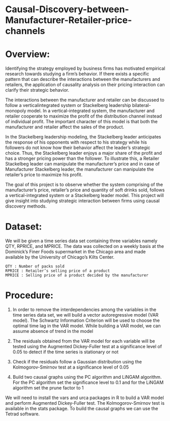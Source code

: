 # Causal-Discovery-between-Manufacturer-Retailer-price-channels

# Overview:
Identifying the strategy employed by business firms has motivated empirical research towards studying a firm’s behavior. If there exists a specific pattern that can describe the interactions between the manufacturers and retailers, the application of causality analysis on their pricing interaction can clarify their strategic behavior. 

The interactions between the manufacturer and retailer can be discussed to follow a verticalintegrated system or Stackelberg leadership bilateral-monopoly model. In a vertical-integrated system, the manufacturer and retailer cooperate to maximize the profit of the distribution channel instead of individual profit. The important character of this model is that both the manufacturer and retailer affect the sales of the product.

In the Stackelberg leadership modeling, the Stackelberg leader anticipates the response of his opponents with respect to his strategy while his followers do not know how their behavior affect the leader’s strategic choice. Thus, the Stackelberg leader enjoys a major share of the profit and has a stronger pricing power than the follower. To illustrate this, a Retailer Stackelbeg leader can manipulate the manufacturer’s price and in case of Manufacturer Stackelberg leader, the manufacturer can manipulate the retailer’s price to maximize his profit. 

The goal of this project is to observe whether the system comprising of the manufacturer’s price, retailer’s price and quantity of soft drinks sold, follows a vertical-integrated system or a Stackelberg leader model. This project will give insight into studying strategic interaction between firms using causal discovery methods.

# Dataset:
We will be given a time series data set containing three variables namely QTY, RPRICE, and MPRICE. The data was collected on a weekly basis at the Dominick’s Finer Foods supermarket in the Chicago area and made available by the University of Chicago’s Kilts Center.

    QTY : Number of packs sold
    RPRICE : Retailer’s selling price of a product
    MPRICE : Selling price of a product decided by the manufacturer
    

# Procedure:
1. In order to remove the interdependencies among the variables in the time series data set, we will build a vector autoregressive model (VAR model). The Schwartz Information Criterion will be used to choose the optimal time lag in the VAR model. While building a VAR model, we can assume absence of trend in the model

2. The residuals obtained from the VAR model for each variable will be tested using the Augmented Dickey-Fuller test at a significance level of 0.05 to detect if the time series is stationary or not

3. Check if the residuals follow a Gaussian distribution using the Kolmogorov-Smirnov test at a significance level of 0.05

4. Build two causal graphs using the PC algorithm and LiNGAM algorithm. For the PC algorithm set the significance level to 0.1 and for the LiNGAM algorithm set the prune factor to 1


We will need to install the vars and urca packages in R to build a VAR model and perform Augmented Dickey-Fuller test. The Kolmogorov-Smirnov test is available in the stats package. To build the causal graphs we can use the Tetrad software. 
